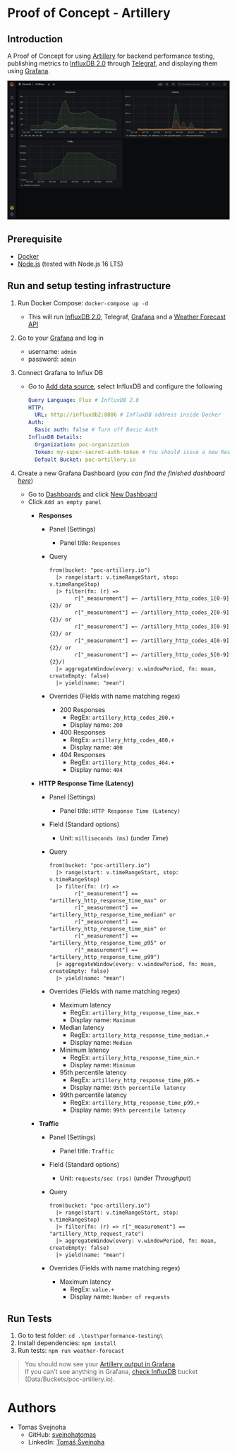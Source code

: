 # Proof of Concept - Artillery

## Introduction
A Proof of Concept for using [Artillery](https://artillery.io/) for backend performance testing, publishing metrics to [InfluxDB 2.0](https://docs.influxdata.com/influxdb/v2.0/get-started/) through [Telegraf](https://www.influxdata.com/time-series-platform/telegraf/), and displaying them using [Grafana](https://grafana.com/).

![Grafana dashboard](./docs/img/GrafanaDashboard.png)

## Prerequisite
- [Docker](https://www.docker.com/)
- [Node.js](https://nodejs.org/en/) (tested with Node.js 16 LTS)

## Run and setup testing infrastructure
1. Run Docker Compose: ```docker-compose up -d```
   - This will run [InfluxDB 2.0](http://localhost:8086), Telegraf, [Grafana](http://localhost:3000/) and a [Weather Forecast API](http://localhost:5000/weatherForecast)

1. Go to your [Grafana](http://localhost:3000/) and log in
   - username: `admin`
   - password: `admin`

1. Connect Grafana to Influx DB
   - Go to [Add data source](http://localhost:3000/datasources/new), select InfluxDB and configure the following

      ```yaml
      Query Language: Flux # InfluxDB 2.0
      HTTP:
        URL: http://influxdb2:8086 # InfluxDB address inside Docker
      Auth:
        Basic auth: false # Turn off Basic Auth
      InfluxDB Details:
        Organization: poc-organization
        Token: my-super-secret-auth-token # You should issue a new Read-Only access token for Grafana in your InfluxDB
        Default Bucket: poc-artillery.io
      ```

1. Create a new Grafana Dashboard (_you can find the finished dashboard [here](./templates/grafana/dashboard-weather-forecast.json)_)
    - Go to [Dashboards](http://localhost:3000/dashboards) and click [New Dashboard](http://localhost:3000/dashboard/new)
    - Click `Add an empty panel`
      - **Responses**
        - Panel (Settings)
          - Panel title: `Responses`
        - Query

          ```
          from(bucket: "poc-artillery.io")
            |> range(start: v.timeRangeStart, stop: v.timeRangeStop)
            |> filter(fn: (r) =>
                  r["_measurement"] =~ /artillery_http_codes_1[0-9]{2}/ or
                  r["_measurement"] =~ /artillery_http_codes_2[0-9]{2}/ or
                  r["_measurement"] =~ /artillery_http_codes_3[0-9]{2}/ or
                  r["_measurement"] =~ /artillery_http_codes_4[0-9]{2}/ or
                  r["_measurement"] =~ /artillery_http_codes_5[0-9]{2}/)
            |> aggregateWindow(every: v.windowPeriod, fn: mean, createEmpty: false)
            |> yield(name: "mean")
          ```

        - Overrides (Fields with name matching regex)
          - 200 Responses
            - RegEx: `artillery_http_codes_200.+`
            - Display name: `200`
          - 400 Responses
            - RegEx: `artillery_http_codes_400.+`
            - Display name: `400`
          - 404 Responses
            - RegEx: `artillery_http_codes_404.+`
            - Display name: `404`

      - **HTTP Response Time (Latency)**
        - Panel (Settings)
          - Panel title: `HTTP Response Time (Latency)`
        - Field (Standard options)
          - Unit: `milliseconds (ms)` (under _Time_)
        - Query

          ```
          from(bucket: "poc-artillery.io")
            |> range(start: v.timeRangeStart, stop: v.timeRangeStop)
            |> filter(fn: (r) =>
                  r["_measurement"] == "artillery_http_response_time_max" or
                  r["_measurement"] == "artillery_http_response_time_median" or
                  r["_measurement"] == "artillery_http_response_time_min" or
                  r["_measurement"] == "artillery_http_response_time_p95" or
                  r["_measurement"] == "artillery_http_response_time_p99")
            |> aggregateWindow(every: v.windowPeriod, fn: mean, createEmpty: false)
            |> yield(name: "mean")
          ```

        - Overrides (Fields with name matching regex)
          - Maximum latency
            - RegEx: `artillery_http_response_time_max.+`
            - Display name: `Maximum`
          - Median latency
            - RegEx: `artillery_http_response_time_median.+`
            - Display name: `Median`
          - Minimum latency
            - RegEx: `artillery_http_response_time_min.+`
            - Display name: `Minimum`
          - 95th percentile latency
            - RegEx: `artillery_http_response_time_p95.+`
            - Display name: `95th percentile latency`
          - 99th percentile latency
            - RegEx: `artillery_http_response_time_p99.+`
            - Display name: `99th percentile latency`

      - **Traffic**
        - Panel (Settings)
          - Panel title: `Traffic`
        - Field (Standard options)
          - Unit: `requests/sec (rps)` (under _Throughput_)
        - Query

          ```
          from(bucket: "poc-artillery.io")
            |> range(start: v.timeRangeStart, stop: v.timeRangeStop)
            |> filter(fn: (r) => r["_measurement"] == "artillery_http_request_rate")
            |> aggregateWindow(every: v.windowPeriod, fn: mean, createEmpty: false)
            |> yield(name: "mean")
          ```

        - Overrides (Fields with name matching regex)
          - Maximum latency
            - RegEx: `value.+`
            - Display name: `Number of requests`

## Run Tests
1. Go to test folder: ```cd .\test\performance-testing\```
1. Install dependencies: ```npm install```
1. Run tests: ```npm run weather-forecast```

> You should now see your [Artillery output in Grafana](http://localhost:3000/).  
> If you can't see anything in Grafana, [check InfluxDB](http://localhost:8086/) bucket (Data/Buckets/poc-artillery.io).

# Authors
- Tomas Svejnoha
  - GitHub: [svejnohatomas](https://github.com/svejnohatomas)
  - LinkedIn: [Tomáš Švejnoha](https://www.linkedin.com/in/tomas-svejnoha/)
